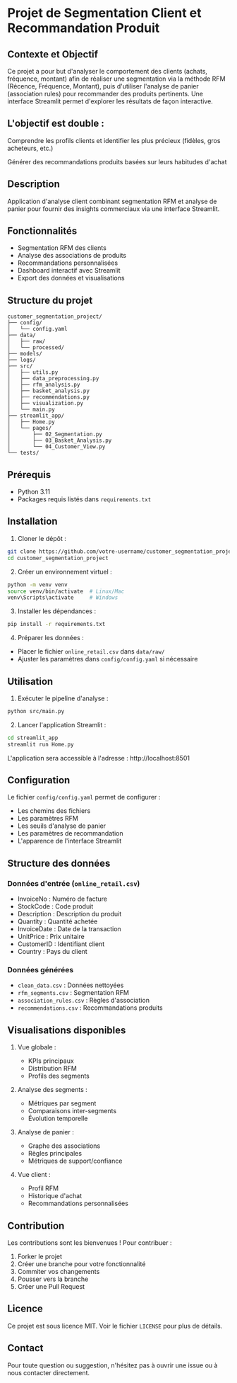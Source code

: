 # Projet de Segmentation Client et Recommandation Produit
## Contexte et Objectif

Ce projet a pour but d'analyser le comportement des clients (achats, fréquence, montant) afin de réaliser une segmentation via la méthode RFM (Récence, Fréquence, Montant), puis d'utiliser l'analyse de panier (association rules) pour recommander des produits pertinents. Une interface Streamlit permet d'explorer les résultats de façon interactive.

## L'objectif est double :

Comprendre les profils clients et identifier les plus précieux (fidèles, gros acheteurs, etc.)

Générer des recommandations produits basées sur leurs habitudes d'achat

## Description
Application d'analyse client combinant segmentation RFM et analyse de panier pour fournir des insights commerciaux via une interface Streamlit.

## Fonctionnalités
- Segmentation RFM des clients
- Analyse des associations de produits
- Recommandations personnalisées
- Dashboard interactif avec Streamlit
- Export des données et visualisations

## Structure du projet
```
customer_segmentation_project/
├── config/
│   └── config.yaml
├── data/
│   ├── raw/
│   └── processed/
├── models/
├── logs/
├── src/
│   ├── utils.py
│   ├── data_preprocessing.py
│   ├── rfm_analysis.py
│   ├── basket_analysis.py
│   ├── recommendations.py
│   ├── visualization.py
│   └── main.py
├── streamlit_app/
│   ├── Home.py
│   └── pages/
│       ├── 02_Segmentation.py
│       ├── 03_Basket_Analysis.py
│       └── 04_Customer_View.py
└── tests/
```

## Prérequis
- Python 3.11
- Packages requis listés dans `requirements.txt`

## Installation

1. Cloner le dépôt :
```bash
git clone https://github.com/votre-username/customer_segmentation_project.git
cd customer_segmentation_project
```

2. Créer un environnement virtuel :
```bash
python -m venv venv
source venv/bin/activate  # Linux/Mac
venv\Scripts\activate     # Windows
```

3. Installer les dépendances :
```bash
pip install -r requirements.txt
```

4. Préparer les données :
- Placer le fichier `online_retail.csv` dans `data/raw/`
- Ajuster les paramètres dans `config/config.yaml` si nécessaire

## Utilisation

1. Exécuter le pipeline d'analyse :
```bash
python src/main.py
```

2. Lancer l'application Streamlit :
```bash
cd streamlit_app
streamlit run Home.py
```

L'application sera accessible à l'adresse : http://localhost:8501

## Configuration

Le fichier `config/config.yaml` permet de configurer :
- Les chemins des fichiers
- Les paramètres RFM
- Les seuils d'analyse de panier
- Les paramètres de recommandation
- L'apparence de l'interface Streamlit

## Structure des données

### Données d'entrée (`online_retail.csv`)
- InvoiceNo : Numéro de facture
- StockCode : Code produit
- Description : Description du produit
- Quantity : Quantité achetée
- InvoiceDate : Date de la transaction
- UnitPrice : Prix unitaire
- CustomerID : Identifiant client
- Country : Pays du client

### Données générées
- `clean_data.csv` : Données nettoyées
- `rfm_segments.csv` : Segmentation RFM
- `association_rules.csv` : Règles d'association
- `recommendations.csv` : Recommandations produits

## Visualisations disponibles
1. Vue globale :
   - KPIs principaux
   - Distribution RFM
   - Profils des segments

2. Analyse des segments :
   - Métriques par segment
   - Comparaisons inter-segments
   - Évolution temporelle

3. Analyse de panier :
   - Graphe des associations
   - Règles principales
   - Métriques de support/confiance

4. Vue client :
   - Profil RFM
   - Historique d'achat
   - Recommandations personnalisées

## Contribution
Les contributions sont les bienvenues ! Pour contribuer :
1. Forker le projet
2. Créer une branche pour votre fonctionnalité
3. Commiter vos changements
4. Pousser vers la branche
5. Créer une Pull Request

## Licence
Ce projet est sous licence MIT. Voir le fichier `LICENSE` pour plus de détails.

## Contact
Pour toute question ou suggestion, n'hésitez pas à ouvrir une issue ou à nous contacter directement.
